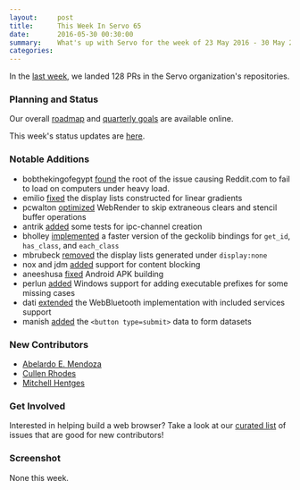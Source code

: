 ```yaml
---
layout:     post
title:      This Week In Servo 65
date:       2016-05-30 00:30:00
summary:    What's up with Servo for the week of 23 May 2016 - 30 May 2016
categories:
---
```


In the [last week](https://github.com/pulls?page=1&q=is%3Apr+is%3Amerged+closed%3A2016-05-23..2016-05-30+user%3Aservo), we landed 128 PRs in the Servo organization's repositories.

### Planning and Status

Our overall [roadmap](https://github.com/servo/servo/wiki/Roadmap) and [quarterly goals](https://docs.google.com/document/d/1JMOtVkRtb-s7auoQdnX810HGglkMK054LTXOo0_rdrU/pub) are available online.

This week's status updates are [here](http://statusupdates.dev.mozaws.net/project/servo).

### Notable Additions

 - bobthekingofegypt [found](https://github.com/servo/servo/issues/11223#issuecomment-222557936) the root of the issue causing Reddit.com to fail to load on computers under heavy load.
 - emilio [fixed](https://github.com/servo/servo/pull/11490) the display lists constructed for linear gradients
 - pcwalton [optimized](https://github.com/servo/webrender/pull/279) WebRender to skip extraneous clears and stencil buffer operations
 - antrik [added](https://github.com/servo/ipc-channel/pull/78) some tests for ipc-channel creation
 - bholley [implemented](https://github.com/servo/servo/pull/11431) a faster version of the geckolib bindings for `get_id`, `has_class`, and `each_class`
 - mbrubeck [removed](https://github.com/servo/servo/pull/11427) the display lists generated under `display:none`
 - nox and jdm [added](https://github.com/servo/servo/pull/11413) support for content blocking
 - aneeshusa [fixed](https://github.com/servo/servo/pull/11406) Android APK building
 - perlun [added](https://github.com/servo/servo/pull/11393) Windows support for adding executable prefixes for some missing cases
 - dati [extended](https://github.com/servo/servo/pull/11367) the WebBluetooth implementation with included services support
 - manish [added](https://github.com/servo/servo/pull/11333) the `<button type=submit>` data to form datasets

### New Contributors

 - [Abelardo E. Mendoza](https://github.com/ab22)
 - [Cullen Rhodes](https://github.com/c-rhodes)
 - [Mitchell Hentges](https://github.com/mitchhentges)

### Get Involved

Interested in helping build a web browser? Take a look at our [curated list](https://starters.servo.org/) of issues that are good for new contributors!

### Screenshot

None this week.
